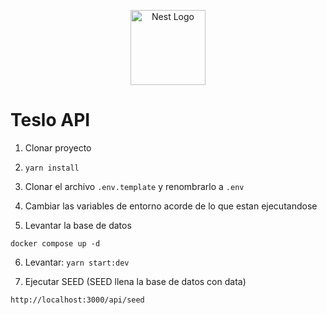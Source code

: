 <p align="center">
  <a href="http://nestjs.com/" target="blank"><img src="https://nestjs.com/img/logo-small.svg" width="120" alt="Nest Logo" /></a>
</p>

# Teslo API

1. Clonar proyecto

2. ```yarn install```

3. Clonar el archivo ```.env.template``` y renombrarlo a ```.env```

4. Cambiar las variables de entorno acorde de lo que estan ejecutandose

5. Levantar la base de datos
```
docker compose up -d
```

6. Levantar: ```yarn start:dev``` 

7. Ejecutar SEED (SEED llena la base de datos con data)
```
http://localhost:3000/api/seed
```